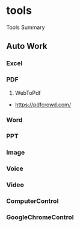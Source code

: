 # tools
Tools Summary

## Auto Work

### Excel

### PDF
1. WebToPdf
  - https://pdfcrowd.com/

### Word

### PPT

### Image

### Voice

### Video

### ComputerControl

### GoogleChromeControl
